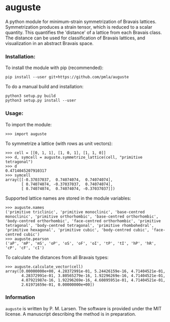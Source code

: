 # auguste

A python module for minimum-strain symmetrization of Bravais lattices.  Symmetrization produces a strain tensor, which is reduced to a scalar quantity.  This quantifies the 'distance' of a lattice from each Bravais class.  The distance can be used for classification of Bravais lattices, and visualization in an abstract Bravais space.


### Installation:

To install the module with pip (recommended):
```
pip install --user git+https://github.com/pmla/auguste
```

To do a manual build and installation:
```
python3 setup.py build
python3 setup.py install --user
```

### Usage:
To import the module:
```
>>> import auguste
```

To symmetrize a lattice (with rows as unit vectors):
```
>>> cell = [[0, 1, 1], [1, 0, 1], [1, 1, 0]]
>>> d, symcell = auguste.symmetrize_lattice(cell, "primitive tetragonal")
>>> d
0.4714045207910317
>>> symcell
array([[-0.37037037,  0.74074074,  0.74074074],
       [ 0.74074074, -0.37037037,  0.74074074],
       [ 0.74074074,  0.74074074, -0.37037037]])
```

Supported lattice names are stored in the module variables:
```
>>> auguste.names
('primitive triclinic', 'primitive monoclinic', 'base-centred monoclinic', 'primitive orthorhombic', 'base-centred orthorhombic', 'body-centred orthorhombic', 'face-centred orthorhombic', 'primitive tetragonal', 'body-centred tetragonal', 'primitive rhombohedral', 'primitive hexagonal', 'primitive cubic', 'body-centred cubic', 'face-centred cubic')
>>> auguste.pearson
('aP', 'mP', 'mS', 'oP', 'oS', 'oF', 'oI', 'tP', 'tI', 'hP', 'hR', 'cP', 'cF', 'cI')
```
To calculate the distances from all Bravais types:
```
>>> auguste.calculate_vector(cell)
array([0.00000000e+00, 4.28372991e-01, 5.24426159e-16, 4.71404521e-01,
       4.28372991e-01, 3.80565279e-16, 1.92296269e-16, 4.71404521e-01,
       4.07921987e-16, 1.92296269e-16, 4.60895951e-01, 4.71404521e-01,
       2.61971659e-01, 0.00000000e+00])
```

### Information
`auguste` is written by P. M. Larsen.  The software is provided under the MIT license.  A manuscript describing the method is in preparation.
